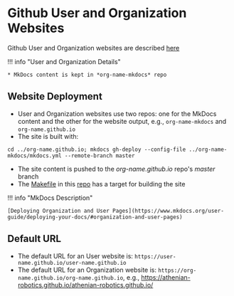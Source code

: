 # Github User and Organization Websites

Github User and Organization websites are described [here](https://help.github.com/articles/user-organization-and-project-pages/#user-and-organization-pages-sites)

!!! info "User and Organization Details"

    * MkDocs content is kept in *org-name-mkdocs* repo
    
    
## Website Deployment
* User and Organization websites use two repos: one for the MkDocs content and the other for the website output, e.g.,
`org-name-mkdocs` and `org-name.github.io`
* The site is built with: 
```
cd ../org-name.github.io; mkdocs gh-deploy --config-file ../org-name-mkdocs/mkdocs.yml --remote-branch master
```
* The site content is pushed to the *org-name.github.io* repo's *master* branch 
* The [Makefile](https://github.com/athenian-programming/mkdocs-demo/blob/master/Makefile) in this [repo](https://github.com/athenian-programming/mkdocs-demo) has a target for building the site

!!! info "MkDocs Description"

    [Deploying Organization and User Pages](https://www.mkdocs.org/user-guide/deploying-your-docs/#organization-and-user-pages)

## Default URL
* The default URL for an User website is: `https://user-name.github.io/user-name.github.io`
* The default URL for an Organization website is: `https://org-name.github.io/org-name.github.io`, e.g., https://athenian-robotics.github.io/athenian-robotics.github.io/
